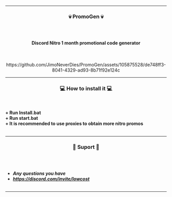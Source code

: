 -----

### <p align="center">💀 PromoGen 💀 </p>

<br><br>
<p align="center">
<strong>Discord Nitro 1 month promotional code generator</strong>
<br>
<br>
<br><br>
</strong>
https://github.com/JimoNeverDies/PromoGen/assets/105875528/de748ff3-8041-4329-ad93-8b71f92e124c
<br>

-----

### <p align="center">💻 How to install it 💻</p>

<br><br>
<strong>+ Run Install.bat</strong>
<br>
<strong>+ Run start.bat</strong>
<br>
<strong>+ It is recommended to use proxies to obtain more nitro promos</strong>
<br><br>

-----

### <p align="center">🎫 Suport 🎫</p>

<br><br>
* ***Any questions you have***
* ***https://discord.com/invite/lowcost***
<br><br>

-----
